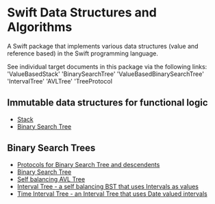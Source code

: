# Swift Data Structures and Algorithms

A Swift package that implements various data structures (value and reference based) in the Swift programming language.

See individual target documents in this package via the following links:
'ValueBasedStack' 'BinarySearchTree' 'ValueBasedBinarySearchTree' 'IntervalTree' 'AVLTree' 'TreeProtocol

## Immutable data structures for functional logic
- [Stack](https://ccavnor.github.io/Swift-algorithms/documentation/valuebasedstack/)
- [Binary Search Tree](https://ccavnor.github.io/Swift-algorithms/documentation/valuebasedbinarysearchtree/)

## Binary Search Trees
- [Protocols for Binary Search Tree and descendents](https://ccavnor.github.io/Swift-algorithms/documentation/treeprotocol/)
- [Binary Search Tree](https://ccavnor.github.io/Swift-algorithms/documentation/binarysearchtree/)
- [Self balancing AVL Tree](https://ccavnor.github.io/Swift-algorithms/documentation/avltree/)
- [Interval Tree - a self balancing BST that uses Intervals as values](https://ccavnor.github.io/Swift-algorithms/documentation/intervaltree/)
- [Time Interval Tree - an Interval Tree that uses Date valued intervals](https://ccavnor.github.io/Swift-algorithms/documentation/timeintervaltree/)

